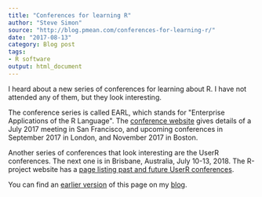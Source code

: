 ```yaml
---
title: "Conferences for learning R"
author: "Steve Simon"
source: "http://blog.pmean.com/conferences-for-learning-r/"
date: "2017-08-13"
category: Blog post
tags:
- R software
output: html_document
---
```


I heard about a new series of conferences for learning about R. I have not attended any of them, but they look interesting.

<!---More--->

The conference series is called EARL, which stands for "Enterprise Applications of the R Language". The [conference website][ear1] gives details of a July 2017 meeting in San Francisco, and upcoming conferences in September 2017 in London, and November 2017 in Boston.

Another series of conferences that look interesting are the UserR conferences. The next one is in Brisbane, Australia, July 10-13, 2018. The R-project website has a [page listing past and future UserR conferences][rpr1].

You can find an [earlier version][sim1] of this page on my [blog][sim2].

[sim1]: http://blog.pmean.com/conferences-for-learning-r/
[sim2]: http://blog.pmean.com

[ear1]: https://earlconf.com/
[rpr1]: https://www.r-project.org/conferences.html
